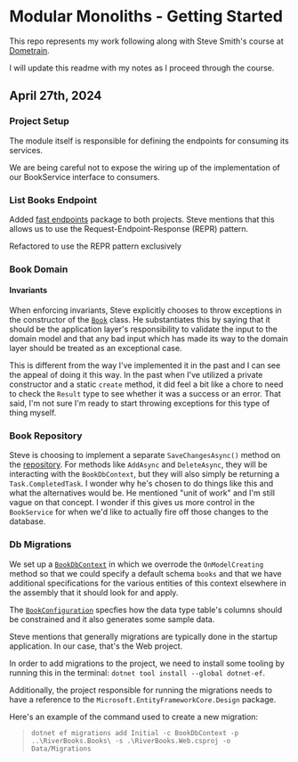 # Modular Monoliths - Getting Started 
This repo represents my work following along with Steve Smith's course at [Dometrain](https://www.dometrain.com).

I will update this readme with my notes as I proceed through the course.

## April 27th, 2024
### Project Setup
The module itself is responsible for defining the endpoints for consuming its services.

We are being careful not to expose the wiring up of the implementation of our BookService interface to consumers. 

### List Books Endpoint
Added [fast endpoints](https://fast-endpoints.com/) package to both projects. Steve mentions that this allows us to use the Request-Endpoint-Response (REPR) pattern.

Refactored to use the REPR pattern exclusively

### Book Domain
#### Invariants
When enforcing invariants, Steve explicitly chooses to throw exceptions in the constructor of the [`Book`](src\RiverBooks.Books\Book.cs) class. He substantiates this by saying that it should be the application layer's responsibility to validate the input to the domain model and that any bad input which has made its way to the domain layer should be treated as an exceptional case.

This is different from the way I've implemented it in the past and I can see the appeal of doing it this way. In the past when I've utilized a private constructor and a static `create` method, it did feel a bit like a chore to need to check the `Result` type to see whether it was a success or an error. That said, I'm not sure I'm ready to start throwing exceptions for this type of thing myself.

### Book Repository
Steve is choosing to implement a separate `SaveChangesAsync()` method on the [repository](src\RiverBooks.Books\EfBookRepository.cs). For methods like `AddAsync` and `DeleteAsync`, they will be interacting with the `BookDbContext`, but they will also simply be returning a `Task.CompletedTask`. I wonder why he's chosen to do things like this and what the alternatives would be. He mentioned "unit of work" and I'm still vague on that concept. I wonder if this gives us more control in the `BookService` for when we'd like to actually fire off those changes to the database.

### Db Migrations
We set up a [`BookDbContext`](src\RiverBooks.Books\BookDbContext.cs) in which we overrode the `OnModelCreating` method so that we could specify a default schema `books` and that we have additional specifications for the various entities of this context elsewhere in the assembly that it should look for and apply.

The [`BookConfiguration`](src\RiverBooks.Books\BookConfiguration.cs) specfies how the data type table's columns should be constrained and it also generates some sample data.

Steve mentions that generally migrations are typically done in the startup application. In our case, that's the Web project.

In order to add migrations to the project, we need to install some tooling by running this in the terminal: `dotnet tool install --global dotnet-ef`. 

Additionally, the project responsible for running the migrations needs to have a reference to the `Microsoft.EntityFrameworkCore.Design` package.

Here's an example of the command used to create a new migration:
>`dotnet ef migrations add Initial -c BookDbContext -p ..\RiverBooks.Books\ -s .\RiverBooks.Web.csproj -o Data/Migrations`
